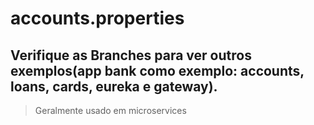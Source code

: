 # accounts.properties
## Verifique as Branches para ver outros exemplos(app bank como exemplo: accounts, loans, cards, eureka e gateway).
> Geralmente usado em microservices
